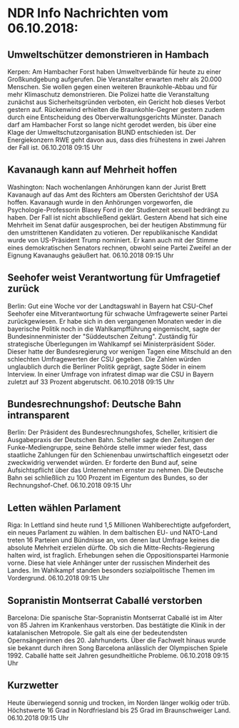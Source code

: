 # NDR Info Nachrichten vom 06.10.2018:


## Umweltschützer demonstrieren in Hambach
Kerpen: Am Hambacher Forst haben Umweltverbände für heute zu einer Großkundgebung aufgerufen. Die Veranstalter erwarten mehr als 20.000 Menschen. Sie wollen gegen einen weiteren Braunkohle-Abbau und für mehr Klimaschutz demonstrieren. Die Polizei hatte die Veranstaltung zunächst aus Sicherheitsgründen verboten, ein Gericht hob dieses Verbot gestern auf. Rückenwind erhielten die Braunkohle-Gegner gestern zudem durch eine Entscheidung des Oberverwaltungsgerichts Münster. Danach darf am Hambacher Forst so lange nicht gerodet werden, bis über eine Klage der Umweltschutzorganisation BUND entschieden ist. Der Energiekonzern RWE geht davon aus, dass dies frühestens in zwei Jahren der Fall ist. 06.10.2018 09:15 Uhr 

## Kavanaugh kann auf Mehrheit hoffen
Washington: Nach wochenlangen Anhörungen kann der Jurist Brett Kavanaugh auf das Amt des Richters am Obersten Gerichtshof der USA hoffen. Kavanaugh wurde in den Anhörungen vorgeworfen, die Psychologie-Professorin Blasey Ford in der Studienzeit sexuell bedrängt zu haben. Der Fall ist nicht abschließend geklärt. Gestern Abend hat sich eine Mehrheit im Senat dafür ausgesprochen, bei der heutigen Abstimmung für den umstrittenen Kandidaten zu votieren. Der republikanische Kandidat wurde von US-Präsident Trump nominiert. Er kann auch mit der Stimme eines demokratischen Senators rechnen, obwohl seine Partei Zweifel an der Eignung Kavanaughs geäußert hat. 06.10.2018 09:15 Uhr 

## Seehofer weist Verantwortung für Umfragetief zurück
Berlin: Gut eine Woche vor der Landtagswahl in Bayern hat CSU-Chef Seehofer eine Mitverantwortung für schwache Umfragewerte seiner Partei zurückgewiesen. Er habe sich in den vergangenen Monaten weder in die bayerische Politik noch in die Wahlkampfführung eingemischt, sagte der Bundesinnenminister der "Süddeutschen Zeitung". Zuständig für strategische Überlegungen im Wahlkampf sei Ministerpräsident Söder. Dieser hatte der Bundesregierung vor wenigen Tagen eine Mitschuld an den schlechten Umfragewerten der CSU gegeben. Die Zahlen würden unglaublich durch die Berliner Politik geprägt, sagte Söder in einem Interview. In einer Umfrage von infratest dimap war die CSU in Bayern zuletzt auf 33 Prozent abgerutscht. 06.10.2018 09:15 Uhr 

## Bundesrechnungshof: Deutsche Bahn intransparent
Berlin: Der Präsident des Bundesrechnungshofes, Scheller, kritisiert die Ausgabepraxis der Deutschen Bahn. Scheller sagte den Zeitungen der Funke-Mediengruppe, seine Behörde stelle immer wieder fest, dass staatliche Zahlungen für den Schienenbau unwirtschaftlich eingesetzt oder zweckwidrig verwendet würden. Er forderte den Bund auf, seine Aufsichtspflicht über das Unternehmen ernster zu nehmen. Die Deutsche Bahn sei schließlich zu 100 Prozent im Eigentum des Bundes, so der Rechnungshof-Chef. 06.10.2018 09:15 Uhr 

## Letten wählen Parlament
Riga: In Lettland sind heute rund 1,5 Millionen Wahlberechtigte aufgefordert, ein neues Parlament zu wählen. In dem baltischen EU- und NATO-Land treten 16 Parteien und Bündnisse an, von denen laut Umfrage keines die absolute Mehrheit erzielen dürfte. Ob sich die Mitte-Rechts-Regierung halten wird, ist fraglich. Erhebungen sehen die Oppositionspartei Harmonie vorne. Diese hat viele Anhänger unter der russischen Minderheit des Landes. Im Wahlkampf standen besonders sozialpolitische Themen im Vordergrund. 06.10.2018 09:15 Uhr 

## Sopranistin Montserrat Caballé verstorben
Barcelona: Die spanische Star-Sopranistin Montserrat Caballé ist im Alter von 85 Jahren im Krankenhaus verstorben. Das bestätigte die Klinik in der katalanischen Metropole. Sie galt als eine der bedeutendsten Opernsängerinnen des 20. Jahrhunderts. Über die Fachwelt hinaus wurde sie bekannt durch ihren Song Barcelona anlässlich der Olympischen Spiele 1992. Caballé hatte seit Jahren gesundheitliche Probleme. 06.10.2018 09:15 Uhr 

## Kurzwetter
Heute überwiegend sonnig und trocken, im Norden länger wolkig oder trüb. Höchstwerte 16 Grad in Nordfriesland bis 25 Grad im Braunschweiger Land. 06.10.2018 09:15 Uhr 
